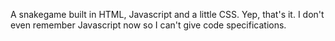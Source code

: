 A snakegame built in HTML, Javascript and a little CSS. 
Yep, that's it.
I don't even remember Javascript now so I can't give code specifications.
